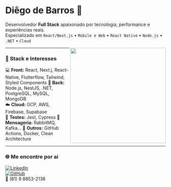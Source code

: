 <h1 align="left">Diêgo de Barros 👾</h1>

<p align="left">
  Desenvolvedor <strong>Full Stack</strong> apaixonado por tecnologia, performance e experiências reais.<br/>
  Especializado em <code>React/Next.js</code> • <code>Mobile e Web</code> • <code>React Native</code> • <code>Node.js</code> • <code>.NET</code> • <code>Cloud</code>
</p>

<img align="right" src="https://i.pinimg.com/originals/39/8b/18/398b1867cda8dc774d3ff7f7960ee85b.gif" width="300"/>

---

### 🚀 Stack e Interesses

💻 <strong>Front:</strong> React, Next.j, React-Native, Flutterflow, Tailwind, Styled Components
🧠 <strong>Back:</strong> Node.js, NestJS, .NET, PostgreSQL, MySQL, MongoDB  
☁️ <strong>Cloud:</strong> GCP, AWS, Firebase, Supabase  
🧪 <strong>Testes:</strong> Jest, Cypress
🔧 <strong>Mensageria:</strong> RabbitMQ, Kafka...
🔧 <strong>Outros:</strong> GitHub Actions, Docker, Clean Architecture  

---

### 🌐 Me encontre por aí

[![LinkedIn](https://img.shields.io/badge/LinkedIn-0077B5?style=flat&logo=linkedin&logoColor=white)](https://www.linkedin.com/in/diêgodebarros)  
[![GitHub](https://img.shields.io/badge/GitHub-100000?style=flat&logo=github&logoColor=white)](https://github.com/dig-ie)   
📱 (81) 9 8853-2136
